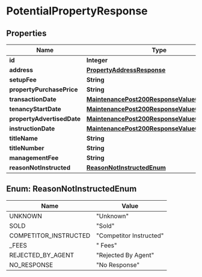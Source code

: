 

# PotentialPropertyResponse


## Properties

| Name | Type | Description | Notes |
|------------ | ------------- | ------------- | -------------|
|**id** | **Integer** |  |  [optional] |
|**address** | [**PropertyAddressResponse**](PropertyAddressResponse.md) |  |  [optional] |
|**setupFee** | **String** |  |  [optional] |
|**propertyPurchasePrice** | **String** |  |  [optional] |
|**transactionDate** | [**MaintenancePost200ResponseValueCreatedDate**](MaintenancePost200ResponseValueCreatedDate.md) |  |  [optional] |
|**tenancyStartDate** | [**MaintenancePost200ResponseValueCreatedDate**](MaintenancePost200ResponseValueCreatedDate.md) |  |  [optional] |
|**propertyAdvertisedDate** | [**MaintenancePost200ResponseValueCreatedDate**](MaintenancePost200ResponseValueCreatedDate.md) |  |  [optional] |
|**instructionDate** | [**MaintenancePost200ResponseValueCreatedDate**](MaintenancePost200ResponseValueCreatedDate.md) |  |  [optional] |
|**titleName** | **String** |  |  [optional] |
|**titleNumber** | **String** |  |  [optional] |
|**managementFee** | **String** |  |  [optional] |
|**reasonNotInstructed** | [**ReasonNotInstructedEnum**](#ReasonNotInstructedEnum) |  |  [optional] |



## Enum: ReasonNotInstructedEnum

| Name | Value |
|---- | -----|
| UNKNOWN | &quot;Unknown&quot; |
| SOLD | &quot;Sold&quot; |
| COMPETITOR_INSTRUCTED | &quot;Competitor Instructed&quot; |
| _FEES | &quot; Fees&quot; |
| REJECTED_BY_AGENT | &quot;Rejected By Agent&quot; |
| NO_RESPONSE | &quot;No Response&quot; |



